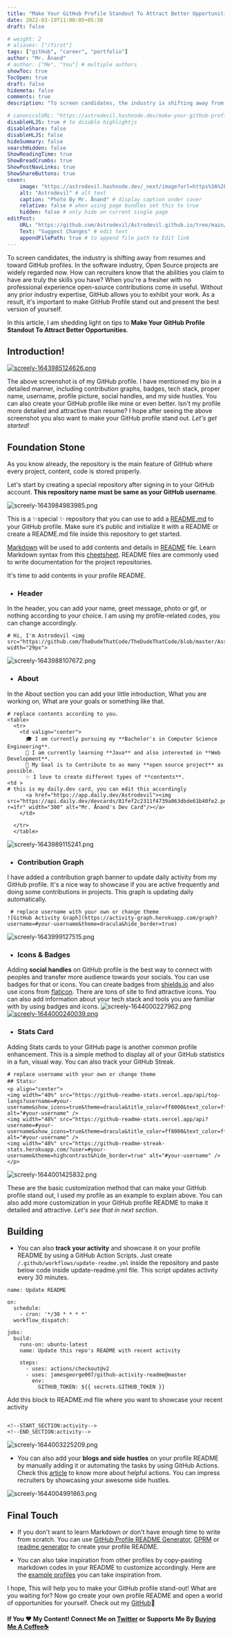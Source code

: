 ```yaml
---
title: "Make Your GitHub Profile Standout To Attract Better Opportunities"
date: 2022-03-19T11:00:05+05:30
draft: false

# weight: 2
# aliases: ["/first"]
tags: ["gitHub", "career", "portfolio"]
author: "Mr. Ånand"
# author: ["Me", "You"] # multiple authors
showToc: true
TocOpen: true
draft: false
hidemeta: false
comments: true
description: "To screen candidates, the industry is shifting away from resumes and toward GitHub profiles. In the software industry, Open Source projects are widely regarded now. How can recruiters know that the abilities you claim to have are truly the skills you have? When you're a fresher with no professional experience open-source contributions come in useful. Without any prior industry expertise, GitHub allows you to exhibit your work. As a result, it's important to make GitHub Profile stand out and present the best version of yourself."

# canonicalURL: "https://astrodevil.hashnode.dev/make-your-github-profile-standout-to-attract-better-opportunities"
disableHLJS: true # to disable highlightjs
disableShare: false
disableHLJS: false
hideSummary: false
searchHidden: false
ShowReadingTime: true
ShowBreadCrumbs: true
ShowPostNavLinks: true
ShowShareButtons: true
cover:
    image: "https://astrodevil.hashnode.dev/_next/image?url=https%3A%2F%2Fcdn.hashnode.com%2Fres%2Fhashnode%2Fimage%2Fupload%2Fv1643878357644%2FE9qk9Kah_.png%3Fw%3D1600%26h%3D840%26fit%3Dcrop%26crop%3Dentropy%26auto%3Dcompress%2Cformat%26format%3Dwebp&w=3840&q=75" # image path/url
    alt: "Astrodevil" # alt text
    caption: "Photo By Mr. Ånand" # display caption under cover
    relative: false # when using page bundles set this to true
    hidden: false # only hide on current single page
editPost:
    URL: "https://github.com/Astrodevil/Astrodevil.github.io/tree/main/content"
    Text: "Suggest Changes" # edit text
    appendFilePath: true # to append file path to Edit link
---
```


To screen candidates, the industry is shifting away from resumes and toward GitHub profiles. In the software industry, Open Source projects are widely regarded now. How can recruiters know that the abilities you claim to have are truly the skills you have? When you're a fresher with no professional experience open-source contributions come in useful. Without any prior industry expertise, GitHub allows you to exhibit your work. As a result, it's important to make GitHub Profile stand out and present the best version of yourself.

In this article, I am shedding light on tips to **Make Your GitHub Profile Standout To Attract Better Opportunities**. 

## Introduction!

[![screely-1643985124626.png](https://cdn.hashnode.com/res/hashnode/image/upload/v1643986105138/0oFtVvL6rO.png)](https://github.com/Astrodevil)

The above screenshot is of my GitHub profile. I have mentioned my bio in a detailed manner, including contribution graphs, badges, tech stack, proper name, username, profile picture, social handles, and my side hustles. You can also create your GitHub profile like mine or even better. Isn't my profile more detailed and attractive than resume? I hope after seeing the above screenshot you also want to make your GitHub profile stand out. *Let's get started!*

## Foundation Stone
As you know already, the repository is the main feature of GitHub where every project, content, code is stored properly.

Let's start by creating a special repository after signing in to your GitHub account. **This repository name must be same as your GitHub username**.


![screely-1643984983985.png](https://cdn.hashnode.com/res/hashnode/image/upload/v1643985010957/IkhnHnKtE.png)

This is a ✨special ✨ repository that you can use to add a [README.md](https://docs.github.com/en/repositories/managing-your-repositorys-settings-and-features/customizing-your-repository/about-readmes) to your GitHub profile. Make sure it’s public and initialize it with a README or create a README.md file inside this repository to get started. 

[Markdown](https://en.wikipedia.org/wiki/Markdown) will be used to add contents and details in [README](https://docs.github.com/en/repositories/managing-your-repositorys-settings-and-features/customizing-your-repository/about-readmes) file. Learn Markdown syntax from this [cheetsheet](https://github.com/Astrodevil/Open-Source-Gallery/blob/main/src/markdown-cheatsheet.pdf). README files are commonly used to write documentation for the project repositories.

It's time to add contents in your profile README.

- ### Header
In the header, you can add your name, greet message, photo or gif, or nothing according to your choice. I am using my profile-related codes, you can change accordingly.
```
# Hi, I'm Astrodevil <img src="https://github.com/TheDudeThatCode/TheDudeThatCode/blob/master/Assets/Hi.gif" width="29px">
```
![screely-1643988107672.png](https://cdn.hashnode.com/res/hashnode/image/upload/v1643988124430/yV3R85kVl.png)

- ### About
In the About section you can add your little introduction, What you are working on, What are your goals or something like that. 
```
# replace contents according to you.
<table>
  <tr>
    <td valign="center">
      🎓 I am currently pursuing my **Bachelor's in Computer Science Engineering**.
      🌱 I am currently learning **Java** and also interested in **Web Development**.
      🎯 My Goal is to Contribute to as many **open source project** as possible.
      ✨ I love to create different types of **contents**.
<td >
# this is my daily.dev card, you can edit this accordingly
      <a href="https://app.daily.dev/Astrodevil"><img src="https://api.daily.dev/devcards/81fef2c2311f4739a063dbde61b40fe2.png?r=1fr" width="300" alt="Mr. Ånand's Dev Card"/></a>
    </td>
    
  </tr>
  </table>
```
![screely-1643989115241.png](https://cdn.hashnode.com/res/hashnode/image/upload/v1643990740258/Z1jZcLM6f.png)

- ### Contribution Graph
I have added a contribution graph banner to update daily activity from my GitHub profile. It's a nice way to showcase if you are active frequently and doing some contributions in projects. This graph is updating daily automatically.
```
 # replace username with your own or change theme
![GitHub Activity Graph](https://activity-graph.herokuapp.com/graph?username=#your-username&theme=dracula&hide_border=true)
```
![screely-1643999127515.png](https://cdn.hashnode.com/res/hashnode/image/upload/v1643999148850/TYksn6HXu.png)

- ### Icons & Badges
Adding **social handles** on GitHub profile is the best way to connect with peoples and transfer more audience towards your socials. You can use badges for that or icons. You can create badges from [shields.io](https://shields.io/) and also use icons from [flaticon](https://www.flaticon.com/free-icons/social-media). There are tons of site to find attractive icons. You can also add information about your tech stack and tools you are familiar with by using badges and icons.
![screely-1644000227962.png](https://cdn.hashnode.com/res/hashnode/image/upload/v1644000346031/NDAKl8FYz.png)
[![screely-1644000240039.png](https://cdn.hashnode.com/res/hashnode/image/upload/v1644000356557/-3x4Rkzzb.png)](https://github.com/adityaoberai)

- ### Stats Card
Adding Stats cards to your GitHub page is another common profile enhancement. This is a simple method to display all of your GitHub statistics in a fun, visual way. You can also track your GitHub Streak.
```
# replace username with your own or change theme
## Stats📈
<p align="center">
<img width="40%" src="https://github-readme-stats.vercel.app/api/top-langs?username=#your-username&show_icons=true&theme=dracula&title_color=ff8000&text_color=ffffff&bg_color=6a6a6a&locale=en&layout=compact&hide_border=true" alt="#your-username" /> 
<img width="48%" src="https://github-readme-stats.vercel.app/api?username=#your-username&show_icons=true&theme=dracula&title_color=ff8000&text_color=ffffff&bg_color=6a6a6a&locale=en&hide_border=true" alt="#your-username" />
<img width="48%" src="https://github-readme-streak-stats.herokuapp.com/?user=#your-username&theme=highcontrast&hide_border=true" alt="#your-username" />
</p>
```
![screely-1644001425832.png](https://cdn.hashnode.com/res/hashnode/image/upload/v1644001673972/Aa_oIfn4V.png)

These are the basic customization method that can make your GitHub profile stand out, I used my profile as an example to explain above. You can also add more customization in your GitHub profile README to make it detailed and attractive. *Let's see that in next section*.

## Building 
- You can also **track your activity** and showcase it on your profile README by using a GitHub Action Scripts. Just create `/.github/workflows/update-readme.yml` inside the repository and paste below code inside update-readme.yml file. This script updates activity every 30 minutes.

```
name: Update README

on:
  schedule:
    - cron: '*/30 * * * *'
  workflow_dispatch:

jobs:
  build:
    runs-on: ubuntu-latest
    name: Update this repo's README with recent activity

    steps:
      - uses: actions/checkout@v2
      - uses: jamesgeorge007/github-activity-readme@master
        env:
          GITHUB_TOKEN: ${{ secrets.GITHUB_TOKEN }}
```
Add this block to README.md file where you want to showcase your recent activity
```

<!--START_SECTION:activity-->
<!--END_SECTION:activity-->
```
![screely-1644003225209.png](https://cdn.hashnode.com/res/hashnode/image/upload/v1644003241309/oKOBcwt09.png)

- You can also add your **blogs and side hustles** on your profile README by manually adding it or automating the tasks by using GitHub Actions. Check this [article](https://astrodevil.hashnode.dev/some-cool-github-actions-you-wont-believe-exists) to know more about helpful actions. You can impress recruiters by showcasing your awesome side hustles.  

![screely-1644004991863.png](https://cdn.hashnode.com/res/hashnode/image/upload/v1644005000197/gFSVDnWjN.png)

## Final Touch

- If you don't want to learn Markdown or don't have enough time to write from scratch. You can use [GitHub Profile README Generator](https://rahuldkjain.github.io/gh-profile-readme-generator/), [GPRM](https://gprm.itsvg.in/) or [readme generator](https://readme.so/) to create your profile README. 

- You can also take inspiration from other profiles by copy-pasting markdown codes in your README to customize accordingly. Here are the [example profiles](https://eddiehubcommunity.github.io/awesome-github-profiles/profiles) you can take inspiration from.

I hope, This will help you to make your GitHub profile stand-out! What are you waiting for? Now go create your own profile README and open a world of opportunities for yourself. Check out my [GitHub](https://github.com/Astrodevil)🤝

#### If You ❤️ My Content! Connect Me on  [Twitter](https://mobile.twitter.com/Astrodevil_) or Supports Me By [Buying Me A Coffee☕](https://www.buymeacoffee.com/Astrodevil)


